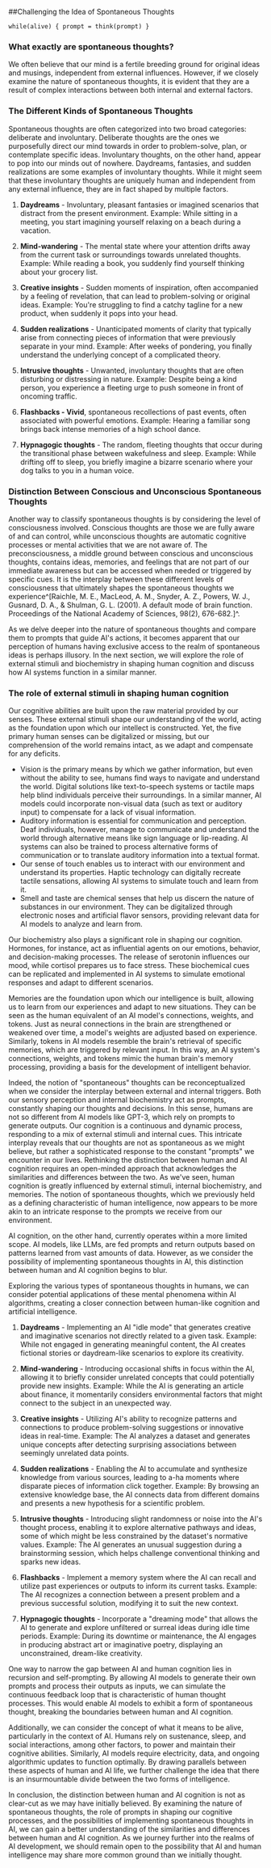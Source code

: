 ##Challenging the Idea of Spontaneous Thoughts

`while(alive) { prompt = think(prompt) }`

### What exactly are spontaneous thoughts?

We often believe that our mind is a fertile breeding ground for original ideas and musings, independent from external influences. However, if we closely examine the nature of spontaneous thoughts, it is evident that they are a result of complex interactions between both internal and external factors.

### The Different Kinds of Spontaneous Thoughts
Spontaneous thoughts are often categorized into two broad categories: deliberate and involuntary. Deliberate thoughts are the ones we purposefully direct our mind towards in order to problem-solve, plan, or contemplate specific ideas. Involuntary thoughts, on the other hand, appear to pop into our minds out of nowhere. Daydreams, fantasies, and sudden realizations are some examples of involuntary thoughts. While it might seem that these involuntary thoughts are uniquely human and independent from any external influence, they are in fact shaped by multiple factors.
1. **Daydreams** - Involuntary, pleasant fantasies or imagined scenarios that distract from the present environment. Example: While sitting in a meeting, you start imagining yourself relaxing on a beach during a vacation.

2. **Mind-wandering** - The mental state where your attention drifts away from the current task or surroundings towards unrelated thoughts. Example: While reading a book, you suddenly find yourself thinking about your grocery list.

3. **Creative insights** - Sudden moments of inspiration, often accompanied by a feeling of revelation, that can lead to problem-solving or original ideas. Example: You're struggling to find a catchy tagline for a new product, when suddenly it pops into your head.

4. **Sudden realizations** - Unanticipated moments of clarity that typically arise from connecting pieces of information that were previously separate in your mind. Example: After weeks of pondering, you finally understand the underlying concept of a complicated theory.

5. **Intrusive thoughts** - Unwanted, involuntary thoughts that are often disturbing or distressing in nature. Example: Despite being a kind person, you experience a fleeting urge to push someone in front of oncoming traffic.

6. **Flashbacks - Vivid**, spontaneous recollections of past events, often associated with powerful emotions. Example: Hearing a familiar song brings back intense memories of a high school dance.

7. **Hypnagogic thoughts** - The random, fleeting thoughts that occur during the transitional phase between wakefulness and sleep. Example: While drifting off to sleep, you briefly imagine a bizarre scenario where your dog talks to you in a human voice.

### Distinction Between Conscious and Unconscious Spontaneous Thoughts

Another way to classify spontaneous thoughts is by considering the level of consciousness involved. Conscious thoughts are those we are fully aware of and can control, while unconscious thoughts are automatic cognitive processes or mental activities that we are not aware of. The preconsciousness, a middle ground between conscious and unconscious thoughts, contains ideas, memories, and feelings that are not part of our immediate awareness but can be accessed when needed or triggered by specific cues. It is the interplay between these different levels of consciousness that ultimately shapes the spontaneous thoughts we experience^[Raichle, M. E., MacLeod, A. M., Snyder, A. Z., Powers, W. J., Gusnard, D. A., & Shulman, G. L. (2001). A default mode of brain function. Proceedings of the National Academy of Sciences, 98(2), 676-682.]^.

As we delve deeper into the nature of spontaneous thoughts and compare them to prompts that guide AI's actions, it becomes apparent that our perception of humans having exclusive access to the realm of spontaneous ideas is perhaps illusory. In the next section, we will explore the role of external stimuli and biochemistry in shaping human cognition and discuss how AI systems function in a similar manner.

[^1]: Raichle, M. E., MacLeod, A. M., Snyder, A. Z., Powers, W. J., Gusnard, D. A., & Shulman, G. L. (2001). A default mode of brain function. Proceedings of the National Academy of Sciences, 98(2), 676-682.

### The role of external stimuli in shaping human cognition

Our cognitive abilities are built upon the raw material provided by our senses. These external stimuli shape our understanding of the world, acting as the foundation upon which our intellect is constructed. Yet, the five primary human senses can be digitalized or missing, but our comprehension of the world remains intact, as we adapt and compensate for any deficits.

- Vision is the primary means by which we gather information, but even without the ability to see, humans find ways to navigate and understand the world. Digital solutions like text-to-speech systems or tactile maps help blind individuals perceive their surroundings. In a similar manner, AI models could incorporate non-visual data (such as text or auditory input) to compensate for a lack of visual information.
- Auditory information is essential for communication and perception. Deaf individuals, however, manage to communicate and understand the world through alternative means like sign language or lip-reading. AI systems can also be trained to process alternative forms of communication or to translate auditory information into a textual format.
- Our sense of touch enables us to interact with our environment and understand its properties. Haptic technology can digitally recreate tactile sensations, allowing AI systems to simulate touch and learn from it.
- Smell and taste are chemical senses that help us discern the nature of substances in our environment. They can be digitalized through electronic noses and artificial flavor sensors, providing relevant data for AI models to analyze and learn from.

Our biochemistry also plays a significant role in shaping our cognition. Hormones, for instance, act as influential agents on our emotions, behavior, and decision-making processes. The release of serotonin influences our mood, while cortisol prepares us to face stress. These biochemical cues can be replicated and implemented in AI systems to simulate emotional responses and adapt to different scenarios.

Memories are the foundation upon which our intelligence is built, allowing us to learn from our experiences and adapt to new situations. They can be seen as the human equivalent of an AI model's connections, weights, and tokens. Just as neural connections in the brain are strengthened or weakened over time, a model's weights are adjusted based on experience. Similarly, tokens in AI models resemble the brain's retrieval of specific memories, which are triggered by relevant input. In this way, an AI system's connections, weights, and tokens mimic the human brain's memory processing, providing a basis for the development of intelligent behavior.

Indeed, the notion of "spontaneous" thoughts can be reconceptualized when we consider the interplay between external and internal triggers. Both our sensory perception and internal biochemistry act as prompts, constantly shaping our thoughts and decisions. In this sense, humans are not so different from AI models like GPT-3, which rely on prompts to generate outputs. Our cognition is a continuous and dynamic process, responding to a mix of external stimuli and internal cues. This intricate interplay reveals that our thoughts are not as spontaneous as we might believe, but rather a sophisticated response to the constant "prompts" we encounter in our lives.
Rethinking the distinction between human and AI cognition requires an open-minded approach that acknowledges the similarities and differences between the two. As we've seen, human cognition is greatly influenced by external stimuli, internal biochemistry, and memories. The notion of spontaneous thoughts, which we previously held as a defining characteristic of human intelligence, now appears to be more akin to an intricate response to the prompts we receive from our environment.

AI cognition, on the other hand, currently operates within a more limited scope. AI models, like LLMs, are fed prompts and return outputs based on patterns learned from vast amounts of data. However, as we consider the possibility of implementing spontaneous thoughts in AI, this distinction between human and AI cognition begins to blur.

Exploring the various types of spontaneous thoughts in humans, we can consider potential applications of these mental phenomena within AI algorithms, creating a closer connection between human-like cognition and artificial intelligence.

1. **Daydreams** - Implementing an AI "idle mode" that generates creative and imaginative scenarios not directly related to a given task. Example: While not engaged in generating meaningful content, the AI creates fictional stories or daydream-like scenarios to explore its creativity.

2. **Mind-wandering** - Introducing occasional shifts in focus within the AI, allowing it to briefly consider unrelated concepts that could potentially provide new insights. Example: While the AI is generating an article about finance, it momentarily considers environmental factors that might connect to the subject in an unexpected way.

3. **Creative insights** - Utilizing AI's ability to recognize patterns and connections to produce problem-solving suggestions or innovative ideas in real-time. Example: The AI analyzes a dataset and generates unique concepts after detecting surprising associations between seemingly unrelated data points.

4. **Sudden realizations** - Enabling the AI to accumulate and synthesize knowledge from various sources, leading to a-ha moments where disparate pieces of information click together. Example: By browsing an extensive knowledge base, the AI connects data from different domains and presents a new hypothesis for a scientific problem.

5. **Intrusive thoughts** - Introducing slight randomness or noise into the AI's thought process, enabling it to explore alternative pathways and ideas, some of which might be less constrained by the dataset's normative values. Example: The AI generates an unusual suggestion during a brainstorming session, which helps challenge conventional thinking and sparks new ideas.

6. **Flashbacks** - Implement a memory system where the AI can recall and utilize past experiences or outputs to inform its current tasks. Example: The AI recognizes a connection between a present problem and a previous successful solution, modifying it to suit the new context.

7. **Hypnagogic thoughts** - Incorporate a "dreaming mode" that allows the AI to generate and explore unfiltered or surreal ideas during idle time periods. Example: During its downtime or maintenance, the AI engages in producing abstract art or imaginative poetry, displaying an unconstrained, dream-like creativity.


One way to narrow the gap between AI and human cognition lies in recursion and self-prompting. By allowing AI models to generate their own prompts and process their outputs as inputs, we can simulate the continuous feedback loop that is characteristic of human thought processes. This would enable AI models to exhibit a form of spontaneous thought, breaking the boundaries between human and AI cognition.

Additionally, we can consider the concept of what it means to be alive, particularly in the context of AI. Humans rely on sustenance, sleep, and social interactions, among other factors, to power and maintain their cognitive abilities. Similarly, AI models require electricity, data, and ongoing algorithmic updates to function optimally. By drawing parallels between these aspects of human and AI life, we further challenge the idea that there is an insurmountable divide between the two forms of intelligence.

In conclusion, the distinction between human and AI cognition is not as clear-cut as we may have initially believed. By examining the nature of spontaneous thoughts, the role of prompts in shaping our cognitive processes, and the possibilities of implementing spontaneous thoughts in AI, we can gain a better understanding of the similarities and differences between human and AI cognition. As we journey further into the realms of AI development, we should remain open to the possibility that AI and human intelligence may share more common ground than we initially thought.

